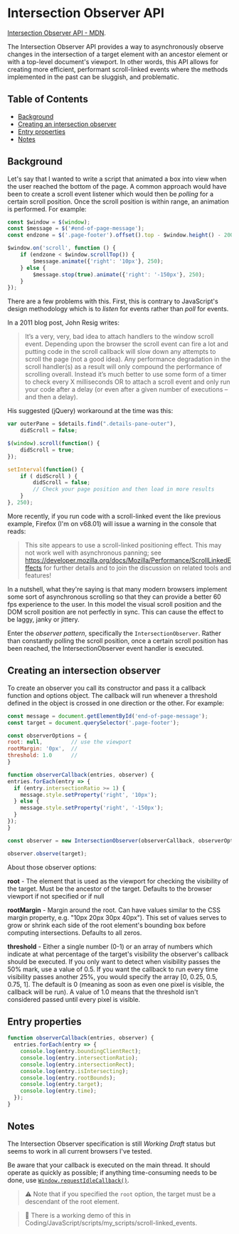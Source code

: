 # Intersection Observer API


[Intersection Observer API - MDN](https://developer.mozilla.org/en-US/docs/Web/API/Intersection_Observer_API).

The Intersection Observer API provides a way to asynchronously observe changes in the intersection of a target element with an ancestor element or with a top-level document's viewport. In other words, this API allows for creating more efficient, performant scroll-linked events where the methods implemented in the past can be sluggish, and problematic.

## Table of Contents

<!-- toc -->

- [Background](#background)
- [Creating an intersection observer](#creating-an-intersection-observer)
- [Entry properties](#entry-properties)
- [Notes](#notes)

<!-- tocstop -->

## Background

Let's say that I wanted to write a script that animated a box into view when the user reached the bottom of the page. A common approach would have been to create a scroll event listener which would then be *polling* for a certain scroll position. Once the scroll position is within range, an animation is performed. For example:

```javascript
const $window = $(window);
const $message = $('#end-of-page-message');
const endzone = $('.page-footer').offset().top - $window.height() - 200;

$window.on('scroll', function () {
    if (endzone < $window.scrollTop()) {
        $message.animate({'right': '10px'}, 250);
    } else {
        $message.stop(true).animate({'right': '-150px'}, 250);
    }
});
```

There are a few problems with this. First, this is contrary to JavaScript's design methodology which is to *listen* for events rather than *poll* for events.

In a 2011 blog post, John Resig writes:

> It’s a very, very, bad idea to attach handlers to the window scroll event. Depending upon the browser the scroll event can fire a lot and putting code in the scroll callback will slow down any attempts to scroll the page (not a good idea). Any performance degradation in the scroll handler(s) as a result will only compound the performance of scrolling overall. Instead it’s much better to use some form of a timer to check every X milliseconds OR to attach a scroll event and only run your code after a delay (or even after a given number of executions – and then a delay).

His suggested (jQuery) workaround at the time was this:

```javascript
var outerPane = $details.find(".details-pane-outer"),
    didScroll = false;

$(window).scroll(function() {
    didScroll = true;
});

setInterval(function() {
    if ( didScroll ) {
        didScroll = false;
        // Check your page position and then load in more results
    }
}, 250);
```

More recently, if you run code with a scroll-linked event the like previous example, Firefox (I'm on v68.01) will issue a warning in the console that reads:

> This site appears to use a scroll-linked positioning effect. This may not work well with asynchronous panning; see https://developer.mozilla.org/docs/Mozilla/Performance/ScrollLinkedEffects for further details and to join the discussion on related tools and features!

In a nutshell, what they're saying is that many modern browsers implement some sort of asynchronous scrolling so that they can provide a better 60 fps experience to the user. In this model the visual scroll position and the DOM scroll position are not perfectly in sync. This can cause the effect to be laggy, janky or jittery.

Enter the *observer pattern*, specifically the `IntersectionObserver`. Rather than constantly polling the scroll position, once a certain scroll position has been reached, the IntersectionObserver event handler is executed.


## Creating an intersection observer

To create an observer you call its constructor and pass it a callback function and options object. The callback will run whenever a threshold defined in the object is crossed in one direction or the other. For example:

```javascript
const message = document.getElementById('end-of-page-message');
const target = document.querySelector('.page-footer');

const observerOptions = {
root: null,         // use the viewport
rootMargin: '0px',  //
threshold: 1.0      //
}

function observerCallback(entries, observer) {
entries.forEach(entry => {
  if (entry.intersectionRatio >= 1) {
    message.style.setProperty('right', '10px');
  } else {
    message.style.setProperty('right', '-150px');
  }
});
}

const observer = new IntersectionObserver(observerCallback, observerOptions);

observer.observe(target);
```
About those observer options:

**root** - The element that is used as the viewport for checking the visibility of the target. Must be the ancestor of the target. Defaults to the browser viewport if not specified or if null

**rootMargin** - Margin around the root. Can have values similar to the CSS margin property, e.g. "10px 20px 30px 40px"). This set of values serves to grow or shrink each side of the root element's bounding box before computing intersections. Defaults to all zeros.

**threshold** - Either a single number (0-1) or an array of numbers which indicate at what percentage of the target's visibility the observer's callback should be executed. If you only want to detect when visibility passes the 50% mark, use a value of 0.5. If you want the callback to run every time visibility passes another 25%, you would specify the array [0, 0.25, 0.5, 0.75, 1]. The default is 0 (meaning as soon as even one pixel is visible, the callback will be run). A value of 1.0 means that the threshold isn't considered passed until every pixel is visible.

## Entry properties

```javascript
function observerCallback(entries, observer) {
  entries.forEach(entry => {
    console.log(entry.boundingClientRect);
    console.log(entry.intersectionRatio);
    console.log(entry.intersectionRect);
    console.log(entry.isIntersecting);
    console.log(entry.rootBounds);
    console.log(entry.target);
    console.log(entry.time);
  });
}
```


## Notes

The Intersection Observer specification is still *Working Draft* status but seems to work in all current browsers I've tested.

Be aware that your callback is executed on the main thread. It should operate as quickly as possible; if anything time-consuming needs to be done, use [`Window.requestIdleCallback()`](https://developer.mozilla.org/en-US/docs/Web/API/Window/requestIdleCallback).

> :warning: Note that if you specified the `root` option, the target must be a descendant of the root element.

> :bookmark: There is a working demo of this in Coding/JavaScript/scripts/my_scripts/scroll-linked_events.


